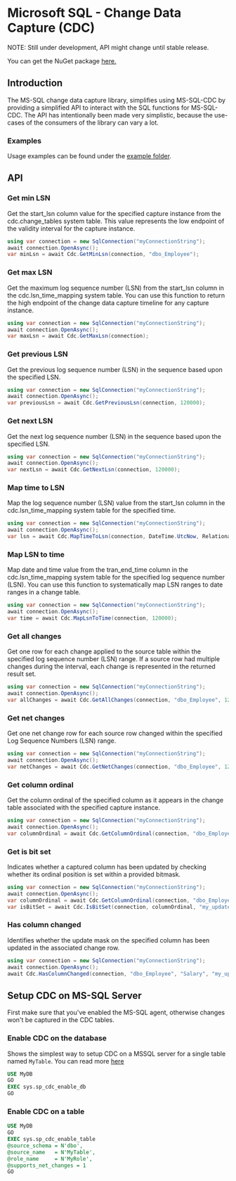# Microsoft SQL - Change Data Capture (CDC)

NOTE: Still under development, API might change until stable release.

You can get the NuGet package [here.](https://www.nuget.org/packages/MsSqlCdc)

## Introduction

The MS-SQL change data capture library, simplifies using MS-SQL-CDC by providing a simplified API to interact with the SQL functions for MS-SQL-CDC. The API has intentionally been made very simplistic, because the use-cases of the consumers of the library can vary a lot.

### Examples

Usage examples can be found under the [example folder](https://github.com/DAXGRID/mssql-cdc/tree/master/examples).

## API

### Get min LSN

Get the start_lsn column value for the specified capture instance from the cdc.change_tables system table. This value represents the low endpoint of the validity interval for the capture instance.

```c#
using var connection = new SqlConnection("myConnectionString");
await connection.OpenAsync();
var minLsn = await Cdc.GetMinLsn(connection, "dbo_Employee");
```

### Get max LSN

Get the maximum log sequence number (LSN) from the start_lsn column in the cdc.lsn_time_mapping system table. You can use this function to return the high endpoint of the change data capture timeline for any capture instance.

```c#
using var connection = new SqlConnection("myConnectionString");
await connection.OpenAsync();
var maxLsn = await Cdc.GetMaxLsn(connection);
```

### Get previous LSN

Get the previous log sequence number (LSN) in the sequence based upon the specified LSN.

```c#
using var connection = new SqlConnection("myConnectionString");
await connection.OpenAsync();
var previousLsn = await Cdc.GetPreviousLsn(connection, 120000);
```

### Get next LSN

Get the next log sequence number (LSN) in the sequence based upon the specified LSN.

```c#
using var connection = new SqlConnection("myConnectionString");
await connection.OpenAsync();
var nextLsn = await Cdc.GetNextLsn(connection, 120000);
```

### Map time to LSN

Map the log sequence number (LSN) value from the start_lsn column in the cdc.lsn_time_mapping system table for the specified time.

```c#
using var connection = new SqlConnection("myConnectionString");
await connection.OpenAsync();
var lsn = await Cdc.MapTimeToLsn(connection, DateTime.UtcNow, RelationalOperator.LargestLessThan);
```

### Map LSN to time

Map date and time value from the tran_end_time column in the cdc.lsn_time_mapping system table for the specified log sequence number (LSN). You can use this function to systematically map LSN ranges to date ranges in a change table.

```c#
using var connection = new SqlConnection("myConnectionString");
await connection.OpenAsync();
var time = await Cdc.MapLsnToTime(connection, 120000);
```

### Get all changes

Get one row for each change applied to the source table within the specified log sequence number (LSN) range. If a source row had multiple changes during the interval, each change is represented in the returned result set.

```c#
using var connection = new SqlConnection("myConnectionString");
await connection.OpenAsync();
var allChanges = await Cdc.GetAllChanges(connection, "dbo_Employee", 120000, 120020);
```

### Get net changes

Get one net change row for each source row changed within the specified Log Sequence Numbers (LSN) range.

```c#
using var connection = new SqlConnection("myConnectionString");
await connection.OpenAsync();
var netChanges = await Cdc.GetNetChanges(connection, "dbo_Employee", 120000, 120020);
```

### Get column ordinal

Get the column ordinal of the specified column as it appears in the change table associated with the specified capture instance.

```c#
using var connection = new SqlConnection("myConnectionString");
await connection.OpenAsync();
var columnOrdinal = await Cdc.GetColumnOrdinal(connection, "dbo_Employee", "Salary");
```

### Get is bit set

Indicates whether a captured column has been updated by checking whether its ordinal position is set within a provided bitmask.

```c#
using var connection = new SqlConnection("myConnectionString");
await connection.OpenAsync();
var columnOrdinal = await Cdc.GetColumnOrdinal(connection, "dbo_Employee", "Salary");
var isBitSet = await Cdc.IsBitSet(connection, columnOrdinal, "my_update_mask");
```

### Has column changed

Identifies whether the update mask on the specified column has been updated in the associated change row.

```c#
using var connection = new SqlConnection("myConnectionString");
await connection.OpenAsync();
await Cdc.HasColumnChanged(connection, "dbo_Employee", "Salary", "my_update_mask");
```

## Setup CDC on MS-SQL Server

First make sure that you've enabled the MS-SQL agent, otherwise changes won't be captured in the CDC tables.

### Enable CDC on the database

Shows the simplest way to setup CDC on a MSSQL server for a single table named `MyTable`. You can read more [here](https://docs.microsoft.com/en-us/sql/relational-databases/track-changes/enable-and-disable-change-data-capture-sql-server?view=sql-server-ver15)

```sql
USE MyDB
GO
EXEC sys.sp_cdc_enable_db
GO
```


### Enable CDC on a table

```sql
USE MyDB
GO
EXEC sys.sp_cdc_enable_table
@source_schema = N'dbo',
@source_name   = N'MyTable',
@role_name     = N'MyRole',
@supports_net_changes = 1
GO
```
